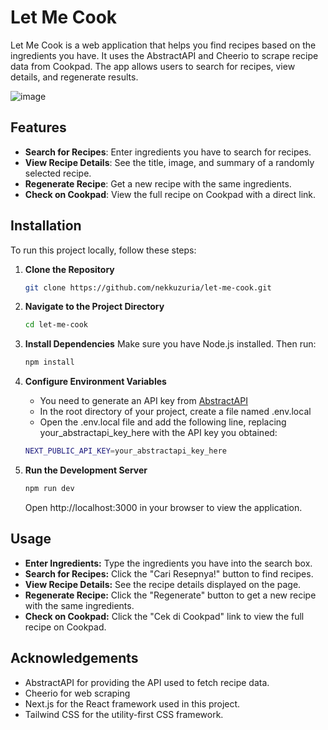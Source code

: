 # Let Me Cook

Let Me Cook is a web application that helps you find recipes based on the ingredients you have. It uses the AbstractAPI and Cheerio to scrape recipe data from Cookpad. The app allows users to search for recipes, view details, and regenerate results.

![image](https://github.com/user-attachments/assets/70a0934c-4e4e-4293-9f93-a0cecca4911e)


## Features

- **Search for Recipes**: Enter ingredients you have to search for recipes.
- **View Recipe Details**: See the title, image, and summary of a randomly selected recipe.
- **Regenerate Recipe**: Get a new recipe with the same ingredients.
- **Check on Cookpad**: View the full recipe on Cookpad with a direct link.

## Installation

To run this project locally, follow these steps:

1. **Clone the Repository**

   ```bash
   git clone https://github.com/nekkuzuria/let-me-cook.git
   ```
2. **Navigate to the Project Directory**
   ```bash
   cd let-me-cook
   ```   
3. **Install Dependencies**
   Make sure you have Node.js installed. Then run:
   ```bash
   npm install
   ```  
4. **Configure Environment Variables**
   - You need to generate an API key from [AbstractAPI](https://www.abstractapi.com/)
   - In the root directory of your project, create a file named .env.local
   - Open the .env.local file and add the following line, replacing your_abstractapi_key_here with the API key you obtained:
   ```bash
   NEXT_PUBLIC_API_KEY=your_abstractapi_key_here
   ```  
5. **Run the Development Server**
   ```bash
   npm run dev
   ```  
   Open http://localhost:3000 in your browser to view the application.

## Usage
- **Enter Ingredients:** Type the ingredients you have into the search box.
- **Search for Recipes:** Click the "Cari Resepnya!" button to find recipes.
- **View Recipe Details:** See the recipe details displayed on the page.
- **Regenerate Recipe:** Click the "Regenerate" button to get a new recipe with the same ingredients.
- **Check on Cookpad:** Click the "Cek di Cookpad" link to view the full recipe on Cookpad.

## Acknowledgements
- AbstractAPI for providing the API used to fetch recipe data.
- Cheerio for web scraping
- Next.js for the React framework used in this project.
- Tailwind CSS for the utility-first CSS framework.
  
